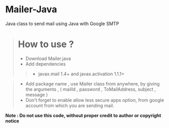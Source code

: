 # Mailer-Java
Java class to send mail using Java with Google SMTP
> # How to use ?
> * Download Mailer.java
> * Add dependencies
> > * javax.mail 1.4+ and javax.activation 1.1.1+

> * Add package name  , use Mailer class from anywhere, by giving 
 the arguments , ( mailId , password , ToMailAddress, subject , message )
> * Don't forget to enable allow less secure apps option, from google account from which you are sending mail.

**Note : Do not use this code, without proper credit to author or copyright notice**
